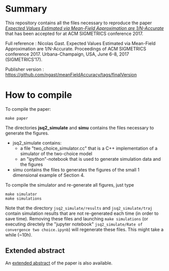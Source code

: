 # Summary

This repository contains all the files necessary to reproduce the
paper *[Expected Values Estimated via Mean-Field Approximation are
1/N-Accurate](mf_rate_convergence.pdf)* that has been accepted for at
ACM SIGMETRICS conference 2017.

Full reference : Nicolas Gast. Expected Values Estimated via
Mean-Field Approximation are 1/N-Accurate. Proceedings of ACM
SIGMETRICS conference 2017. Urbana-Champaign, USA, June 6-8, 2017
(SIGMETRICS’17).

Publisher version : https://github.com/ngast/meanFieldAccuracy/tags/finalVersion 

# How to compile

To compile the paper: 
```{sh}
make paper 
```

The directories **jsq2_simulate** and **simu** contains the files
necessary to generate the figures.
* jsq2_simulate contains:
  * a file "two_choice_simulator.cc" that is a C++ implementation of a simulator of the two-choice model
  * an "ipython"-notebook that is used to generate simulation data and the figures
* simu contains the files to generates the figures of the small 1 dimensional example of Section 4. 

To compile the simulator and re-generate all figures, just type 
```{sh}
make simulator
make simulations
```
Note that the directory `jsq2_simulate/results` and `jsq2_simulate/traj` contain simulation results that are not re-generated each time (in order to save time). Removing these files and launching `make simulations` (or executing directely the "jupyter notebook" `jsq2_simulate/Rate of convergence two choice.ipynb`) will regenerate these files. This might take a while (~10h).


## Extended abstract 

An [extended abstract](https://github.com/ngast/meanFieldAccuracy/raw/master/sigmetrics_abstract.pdf) of the paper is also available. 
